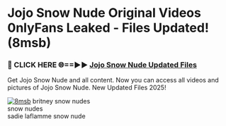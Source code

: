 # Jojo Snow Nude Original Videos 0nlyFans Leaked - Files Updated! (8msb)

<h3>🔴 CLICK HERE 🌐==►► <a href="https://tinyurl.com/yrmya6cz" rel="nofollow">Jojo Snow Nude Updated Files</a></h3>

Get Jojo Snow Nude and all content. Now you can access all videos and pictures of Jojo Snow Nude. New Updated Files 2025!

[![8msb](https://i.imgur.com/FMdXYCs.gif)](https://tinyurl.com/yrmya6cz)
britney snow nudes<br>
snow nudes<br>
sadie laflamme snow nude